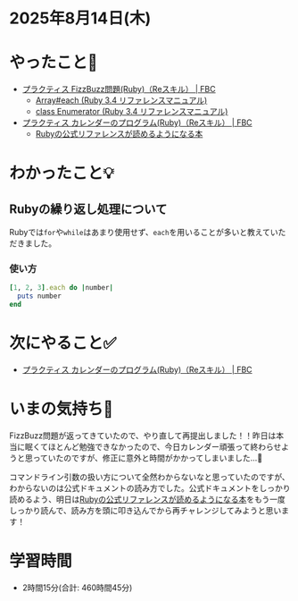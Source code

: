 # 2025年8月14日(木)

# やったこと📝

- [プラクティス FizzBuzz問題\(Ruby\)（Reスキル） \| FBC](https://bootcamp.fjord.jp/practices/313)
  - [Array\#each \(Ruby 3\.4 リファレンスマニュアル\)](https://docs.ruby-lang.org/ja/latest/method/Array/i/each.html)
  - [class Enumerator \(Ruby 3\.4 リファレンスマニュアル\)](https://docs.ruby-lang.org/ja/latest/class/Enumerator.html)
- [プラクティス カレンダーのプログラム\(Ruby\)（Reスキル） \| FBC](https://bootcamp.fjord.jp/practices/314)
  - [Rubyの公式リファレンスが読めるようになる本](https://zenn.dev/jnchito/books/how-to-read-ruby-reference)
# わかったこと💡

## Rubyの繰り返し処理について

Rubyでは`for`や`while`はあまり使用せず、`each`を用いることが多いと教えていただきました。

### 使い方
```ruby
[1, 2, 3].each do |number|
  puts number
end
```

# 次にやること✅

- [プラクティス カレンダーのプログラム\(Ruby\)（Reスキル） \| FBC](https://bootcamp.fjord.jp/practices/314)

# いまの気持ち🫶

FizzBuzz問題が返ってきていたので、やり直して再提出しました！！昨日は本当に眠くてほとんど勉強できなかったので、今日カレンダー頑張って終わらせようと思っていたのですが、修正に意外と時間がかかってしまいました…🍵

コマンドライン引数の扱い方について全然わからないなと思っていたのですが、わからないのは公式ドキュメントの読み方でした。公式ドキュメントをしっかり読めるよう、明日は[Rubyの公式リファレンスが読めるようになる本](https://zenn.dev/jnchito/books/how-to-read-ruby-reference)をもう一度しっかり読んで、読み方を頭に叩き込んでから再チャレンジしてみようと思います！

# 学習時間

- 2時間15分(合計: 460時間45分)
